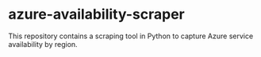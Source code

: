 # azure-availability-scraper
This repository contains a scraping tool in Python to capture Azure service availability by region.
